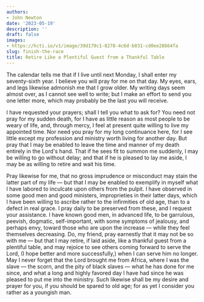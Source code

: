 ```yaml
---
authors:
- John Newton
date: '2023-05-19'
description: ''
draft: false
images:
- https://hcti.io/v1/image/39d179c1-8278-4c6d-b031-cd0ee28664fa
slug: finish-the-race
title: Retire Like a Plentiful Guest from a Thankful Table
---
```


The calendar tells me that if I live until next Monday, I shall enter my seventy-sixth year. I believe you will pray for me on that day. My eyes, ears, and legs likewise admonish me that I grow older. My writing days seem almost over, as I cannot see well to write; but I make an effort to send you one letter more, which may probably be the last you will receive.

I have requested your prayers; shall I tell you what to ask for? You need not pray for my sudden death, for I have as little reason as most people to be weary of life, and, through mercy, I feel at present quite willing to live my appointed time. Nor need you pray for my long continuance here, for I see little except my profession and ministry worth living for another day. But pray that I may be enabled to leave the time and manner of my death entirely in the Lord's hand. That if he sees fit to summon me suddenly, I may be willing to go without delay; and that if he is pleased to lay me aside, I may be as willing to retire and wait his time.

Pray likewise for me, that no gross imprudence or misconduct may stain the latter part of my life — but that I may be enabled to exemplify in myself what I have labored to inculcate upon others from the pulpit. I have observed in some good men and good ministers, improprieties in their latter days, which I have been willing to ascribe rather to the infirmities of old age, than to a defect in real grace. I pray daily to be preserved from these, and I request your assistance. I have known good men, in advanced life, to be garrulous, peevish, dogmatic, self-important, with some symptoms of jealousy, and perhaps envy, toward those who are upon the increase — while they feel themselves decreasing. Do, my friend, pray earnestly that it may not be so with me — but that I may retire, if laid aside, like a thankful guest from a plentiful table, and may rejoice to see others coming forward to serve the Lord, (I hope better and more successfully,) when I can serve him no longer. May I never forget that the Lord brought me from Africa, where I was the slave — the scorn, and the pity of black slaves — what he has done for me since, and what a long and highly favored day I have had since he was pleased to put me into the ministry. Such likewise shall be my desire and prayer for you, if you should be spared to old age; for as yet I consider you rather as a youngish man.